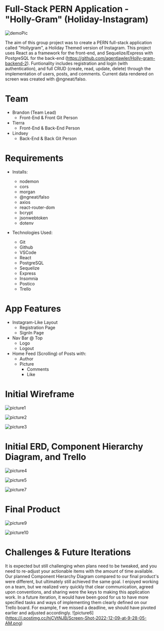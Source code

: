 # Full-Stack PERN Application - "Holly-Gram" (Holiday-Instagram)
![demoPic](https://cdn.discordapp.com/attachments/874654004213317705/1050560868162744350/image.png)

The aim of this group project was to create a PERN full-stack application called "Hollygram", a Holiday Themed version of Instagram. This project uses React as a framework for the front-end, and Sequelize/Express with PostgreSQL for the back-end (https://github.com/agentlawler/Holly-gram-backend-2). Funtionality includes registration and login (with authentication), and full CRUD (create, read, update, delete) through the implementation of users, posts, and comments. Current data rendered on screen was created with @ngneat/falso.

# Team

 - Brandon (Team Lead)
    - Front-End & Front Git Person
 - Tierra
    - Front-End & Back-End Person
 - Lindsey
    - Back-End & Back Git Person

# Requirements

- Installs:
    - nodemon
    - cors
    - morgan
    - @ngneat/falso
    - axios
    - react-router-dom
    - bcrypt
    - jsonwebtoken
    - dotenv

- Technologies Used: 
    - Git
    - Github
    - VSCode
    - React
    - PostgreSQL
    - Sequelize
    - Express
    - Insomnia
    - Postico
    - Trello


# App Features 

- Instagram-Like Layout
    - Registration Page
    - SignIn Page
- Nav Bar @ Top
    - Logo
    - Logout
- Home Feed (Scrolling) of Posts with:
    - Author
    - Picture
        - Comments
        - Like

# Initial Wireframe

![picture1](https://cdn.discordapp.com/attachments/874654004213317705/1047886222875439294/5AA0DC85-B02B-4AB6-9D48-F70981C73BA4.png)

![picture2](https://cdn.discordapp.com/attachments/874654004213317705/1047886222594425053/3960025D-C7C6-4ADA-9186-9C0D861D53F4_1_201_a.jpeg)

![picture3](https://cdn.discordapp.com/attachments/874654004213317705/1047886181569921075/CF2B979D-D872-4F36-B3C7-15BE371BEC49.png)

# Initial ERD, Component Hierarchy Diagram, and Trello

![picture4](https://i.postimg.cc/bYLMfv3G/Screen-Shot-2022-12-09-at-9-17-06-AM.png)

![picture5](https://i.postimg.cc/0NfGKz6D/Screen-Shot-2022-12-09-at-9-17-13-AM.png)

![picture7](https://i.postimg.cc/7PCBdNGR/Screen-Shot-2022-12-09-at-9-17-30-AM.png)

# Final Product

![picture9](https://i.postimg.cc/ZqhvcJkH/image-1.png)

![picture10](https://i.postimg.cc/s23b7Z2J/image.png)


# Challenges & Future Iterations
It is expected but still challenging when plans need to be tweaked, and you need to re-adjust your actionable items with the amount of time available. Our planned Component Hierarchy Diagram compared to our final product's were different, but ultimately still achieved the same goal. I enjoyed working on a team, but we realized very quickly that clear communication, agreed upon conventions, and sharing were the keys to making this application work. In a future iteration, it would have been good for us to have more specified tasks and ways of implementing them clearly defined on our Trello board. For example, f we missed a deadline, we should have pivoted earlier and adjusted accordingly.
![picture6] (https://i.postimg.cc/hjCVtNJB/Screen-Shot-2022-12-09-at-9-28-05-AM.png)